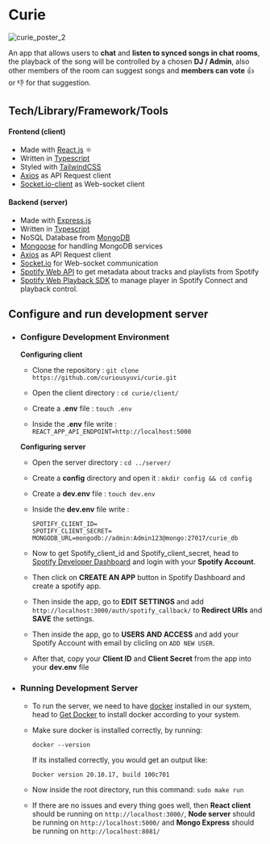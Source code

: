 # Curie
![curie_poster_2](https://user-images.githubusercontent.com/58589519/173933769-db57d105-2c2e-4672-9c74-bfcd189e5a89.jpg)

An app that allows users to **chat** and **listen to synced songs in chat rooms**, the playback of the song will be controlled by a chosen **DJ / Admin**, also other members of the room can suggest songs and **members can vote** 👍️ or 👎️ for that suggestion.

## Tech/Library/Framework/Tools
#### Frontend (client)
- Made with [React.js](https://reactjs.org/) ⚛️
- Written in [Typescript](https://www.typescriptlang.org/)
- Styled with [TailwindCSS](https://tailwindcss.com/)
- [Axios](https://www.npmjs.com/package/axios) as API Request client
- [Socket.io-client](https://www.npmjs.com/package/socket.io-client) as Web-socket client

#### Backend (server)
- Made with [Express.js](https://www.npmjs.com/package/express)
- Written in [Typescript](https://www.typescriptlang.org/)
- NoSQL Database from [MongoDB](https://www.mongodb.com/)
- [Mongoose](https://www.npmjs.com/package/mongoose) for handling MongoDB services
- [Axios](https://www.npmjs.com/package/axios) as API Request client
- [Socket.io](https://www.npmjs.com/package/socket.io) for Web-socket communication
- [Spotify Web API](https://developer.spotify.com/documentation/web-api/) to get metadata about tracks and playlists from Spotify
- [Spotify Web Playback SDK](https://developer.spotify.com/documentation/web-playback-sdk/) to manage player in Spotify Connect and playback control.


## Configure and run development server

- ### Configure Development Environment

  **Configuring client**

  - Clone the repository :
    `git clone https://github.com/curiousyuvi/curie.git`

  - Open the client directory :
    `cd curie/client/`

  - Create a **.env** file :
    `touch .env`

  - Inside the **.env** file write :
    `REACT_APP_API_ENDPOINT=http://localhost:5000`
    <br/>

  **Configuring server**

  - Open the server directory :
    `cd ../server/`

  - Create a **config** directory and open it :
    `mkdir config && cd config`

  - Create a **dev.env** file :
    `touch dev.env`

  - Inside the **dev.env** file write :

    ```
    SPOTIFY_CLIENT_ID=
    SPOTIFY_CLIENT_SECRET=
    MONGODB_URL=mongodb://admin:Admin123@mongo:27017/curie_db
    ```

  - Now to get Spotify_client_id and Spotify_client_secret, head to [Spotify Developer Dashboard](https://developer.spotify.com/dashboard/applications) and login with your **Spotify Account**.

  - Then click on **CREATE AN APP** button in Spotify Dashboard and create a spotify app.

  - Then inside the app, go to **EDIT SETTINGS** and add `http://localhost:3000/auth/spotify_callback/` to **Redirect URIs** and **SAVE** the settings.

  - Then inside the app, go to **USERS AND ACCESS** and add your Spotify Account with email by clicling on `ADD NEW USER`.

  - After that, copy your **Client ID** and **Client Secret** from the app into your **dev.env** file

- ### Running Development Server

  - To run the server, we need to have [docker](https://www.docker.com/) installed in our system, head to [Get Docker](https://docs.docker.com/get-docker/) to install docker according to your system.

  - Make sure docker is installed correctly, by running:
    ```
    docker --version
    ```
    If its installed correctly, you would get an output like:
    ```
    Docker version 20.10.17, build 100c701
    ```

  - Now inside the root directory, run this command:
    `sudo make run`

  - If there are no issues and every thing goes well, then **React client** should be running on `http://localhost:3000/`, **Node server** should be running on `http://localhost:5000/` and **Mongo Express** should be running on `http://localhost:8081/`
